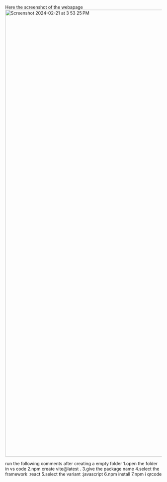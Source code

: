 Here the screenshot of the webapage
<img width="1440" alt="Screenshot 2024-02-21 at 3 53 25 PM" src="https://github.com/Kaviswar45/QR-code-generator/assets/135836695/0cea6b2d-0d4e-42d7-9217-78b5fcf12a15">

run the following comments after creating a empty folder
1.open the folder in vs code
2.npm create vite@latest .
3.give the package name
4.select the framework :react
5.select the variant :javascript
6.npm install
7.npm i qrcode

